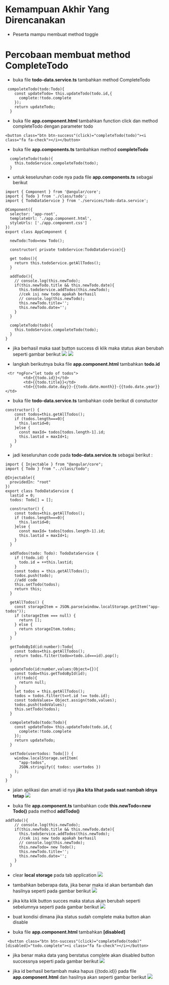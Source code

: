 # Kemampuan Akhir Yang Direncanakan

- Peserta mampu membuat method toggle

# Percobaan membuat method CompleteTodo

- buka file **todo-data.service.ts** tambahkan method CompleteTodo

```
 compoleteTodo(todo:Todo){
    const updateTodo= this.updateTodo(todo.id,{
      complete:!todo.complete
    });
    return updateTodo;
  }

```
- buka file **app.component.html** tambahkan function click dan method completeTodo dengan parameter todo

```
<button class="btn btn-success"(click)="completeTodo(todo)"><i class="fa fa-check"></i></button>
```

- buka file **app.components.ts** tambahkan method **completeTodo**

```
  completeTodo(todo){
    this.todoService.compoleteTodo(todo);
  }

```

- untuk keseluruhan code nya pada file **app.components.ts** sebagai berikut

```
import { Component } from '@angular/core';
import { Todo } from './class/todo';
import { TodoDataService } from './services/todo-data.service';

@Component({
  selector: 'app-root',
  templateUrl: './app.component.html',
  styleUrls: ['./app.component.css']
})
export class AppComponent {

  newTodo:Todo=new Todo();

  constructor( private todoService:TodoDataService){}

  get todos(){
    return this.todoService.getAllTodos();
  }

  addTodo(){
    // console.log(this.newTodo);
    if(this.newTodo.title && this.newTodo.date){
      this.todoService.addTodos(this.newTodo);
      //cek isi new todo apakah berhasil
      // console.log(this.newTodo);
      this.newTodo.title='';
      this.newTodo.date='';
    }
  }

  completeTodo(todo){
    this.todoService.compoleteTodo(todo);
  }
}
```
- jika berhasil maka saat button success di klik maka status akan berubah seperti gambar berikut
![](image/chapter1/img14.png)
![](image/chapter1/img15.png)

- langkah berikutnya buka file **app.component.html** tambahkan  **todo.id**

```
 <tr *ngFor="let todo of todos">
        <td>{{todo.id}}</td>
        <td>{{todo.title}}</td>
        <td>{{todo.date.day}}-{{todo.date.month}}-{{todo.date.year}}</td>
```

- buka file **todo-data.service.ts** tambahkan code berikut di constuctor

```
constructor() {
    const todos=this.getAllTodos();
    if (todos.length===0){
      this.lastid=0;
    }else {
      const maxId= todos[todos.length-1].id;
      this.lastid = maxId+1;
    }
  }

```
- jadi keseluruhan code pada **todo-data.service.ts** sebagai berikut :

```
import { Injectable } from "@angular/core";
import { Todo } from "../class/todo";

@Injectable({
  providedIn: "root"
})
export class TodoDataService {
  lastid = 0;
  todos: Todo[] = [];

  constructor() {
    const todos=this.getAllTodos();
    if (todos.length===0){
      this.lastid=0;
    }else {
      const maxId= todos[todos.length-1].id;
      this.lastid = maxId+1;
    }
  }

  addTodos(todo: Todo): TodoDataService {
    if (!todo.id) {
      todo.id = ++this.lastid;
    }
    const todos = this.getAllTodos();
    todos.push(todo);
    //add code
    this.setTodo(todos);
    return this;
  }

  getAllTodos() {
    const storageItem = JSON.parse(window.localStorage.getItem("app-todos"));
    if (storageItem === null) {
      return [];
    } else {
      return storageItem.todos;
    }
  }

  getTodoById(id:number):Todo{
    const todos=this.getAllTodos();
    return todos.filter(todo=>todo.id===id).pop();
  }

  updateTodo(id:number,values:Object={}){
    const todo=this.getTodoById(id);
    if(!todo){
      return null;
    }
    let todos = this.getAllTodos();
    todos = todos.filter(t=>t.id !== todo.id);
    const todoValues= Object.assign(todo,values);
    todos.push(todoValues);
    this.setTodo(todos);
  }

  compoleteTodo(todo:Todo){
    const updateTodo= this.updateTodo(todo.id,{
      complete:!todo.complete
    });
    return updateTodo;
  }

  setTodo(usertodos: Todo[]) {
    window.localStorage.setItem(
      "app-todos",
      JSON.stringify({ todos: usertodos })
    );
  }
}
```

- jalan aplikasi dan amati id nya **jika kita lihat pada saat nambah idnya tetap**
![](image/chapter1/img20.png)

- buka file **app.component.ts** tambahkan code **this.newTodo=new Todo()** pada method **addTodo()**

```
addTodo(){
    // console.log(this.newTodo);
    if(this.newTodo.title && this.newTodo.date){
      this.todoService.addTodos(this.newTodo);
      //cek isi new todo apakah berhasil
      // console.log(this.newTodo);
      this.newTodo= new Todo();
      this.newTodo.title='';
      this.newTodo.date='';
    }
  }
```
- clear **local storage** pada tab application 
![](image/chapter1/img16.png)

- tambahkan beberapa data, jika benar maka id akan bertambah dan hasilnya seperti pada gambar berikut
![](image/chapter1/img17.png)

- jika kita klik button succes maka status akan berubah seperti sebelumnya seperti pada gambar berikut
![](image/chapter1/img18.png)

- buat kondisi dimana jika status sudah complete maka button akan disable
- buka file **app.component.html** tambahkan **[disabled]** 

```
 <button class="btn btn-success"(click)="completeTodo(todo)" [disabled]="todo.complete"><i class="fa fa-check"></i></button>

```

- jika benar maka data yang berstatus complete akan disabled button successnya seperti pada gambar berikut
![](image/chapter1/img19.png)

- jika id berhasil bertambah maka hapus {{todo.id}} pada file **app.component.html** dan hasilnya akan seperti gambar berikut
![](image/chapter1/img21.png)